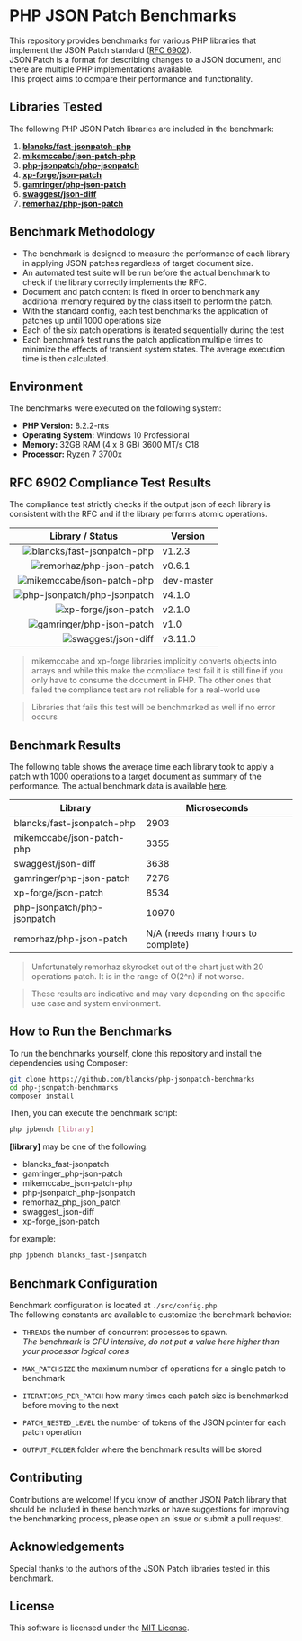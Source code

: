 # PHP JSON Patch Benchmarks

This repository provides benchmarks for various PHP libraries that implement the JSON Patch standard ([RFC 6902](https://datatracker.ietf.org/doc/html/rfc6902)). \
JSON Patch is a format for describing changes to a JSON document, and there are multiple PHP implementations available. \
This project aims to compare their performance and functionality.


## Libraries Tested

The following PHP JSON Patch libraries are included in the benchmark:

1. [**blancks/fast-jsonpatch-php**](https://github.com/blancks/fast-jsonpatch-php)
2. [**mikemccabe/json-patch-php**](https://github.com/mikemccabe/json-patch-php)
3. [**php-jsonpatch/php-jsonpatch**](https://github.com/raphaelstolt/php-jsonpatch)
4. [**xp-forge/json-patch**](https://github.com/xp-forge/json-patch)
5. [**gamringer/php-json-patch**](https://github.com/gamringer/JSONPatch)
6. [**swaggest/json-diff**](https://github.com/swaggest/json-diff)
7. [**remorhaz/php-json-patch**](https://github.com/remorhaz/php-json-patch)


## Benchmark Methodology

* The benchmark is designed to measure the performance of each library in applying JSON patches regardless of target document size.
* An automated test suite will be run before the actual benchmark to check if the library correctly implements the RFC.
* Document and patch content is fixed in order to benchmark any additional memory required by the class itself to perform the patch.
* With the standard config, each test benchmarks the application of patches up until 1000 operations size
* Each of the six patch operations is iterated sequentially during the test
* Each benchmark test runs the patch application multiple times to minimize the effects of transient system states. The average execution time is then calculated.


## Environment

The benchmarks were executed on the following system:

- **PHP Version:** 8.2.2-nts
- **Operating System:** Windows 10 Professional
- **Memory:** 32GB RAM (4 x 8 GB) 3600 MT/s C18
- **Processor:** Ryzen 7 3700x


## RFC 6902 Compliance Test Results

The compliance test strictly checks if the output json of each library is consistent with the RFC and if the library performs atomic operations.

| Library / Status                                                                                                                                             | Version    |
|--------------------------------------------------------------------------------------------------------------------------------------------------------------|------------|
| <div align="right">![blancks/fast-jsonpatch-php](https://github.com/blancks/php-jsonpatch-benchmarks/workflows/blancks/fast-jsonpatch-php/badge.svg)</div>   | v1.2.3     |
| <div align="right">![remorhaz/php-json-patch](https://github.com/blancks/php-jsonpatch-benchmarks/workflows/remorhaz/php-json-patch/badge.svg)</div>         | v0.6.1     |
| <div align="right">![mikemccabe/json-patch-php](https://github.com/blancks/php-jsonpatch-benchmarks/workflows/mikemccabe/json-patch-php/badge.svg)</div>     | dev-master |
| <div align="right">![php-jsonpatch/php-jsonpatch](https://github.com/blancks/php-jsonpatch-benchmarks/workflows/php-jsonpatch/php-jsonpatch/badge.svg)</div> | v4.1.0     |
| <div align="right">![xp-forge/json-patch](https://github.com/blancks/php-jsonpatch-benchmarks/workflows/xp-forge/json-patch/badge.svg)</div>                 | v2.1.0     |
| <div align="right">![gamringer/php-json-patch](https://github.com/blancks/php-jsonpatch-benchmarks/workflows/gamringer/php-json-patch/badge.svg)</div>       | v1.0       |
| <div align="right">![swaggest/json-diff](https://github.com/blancks/php-jsonpatch-benchmarks/workflows/swaggest/json-diff/badge.svg)</div>                   | v3.11.0    |

> mikemccabe and xp-forge libraries implicitly converts objects into arrays and while this make the compliace test fail it is still fine if you only have to consume the document in PHP. The other ones that failed the compliance test are not reliable for a real-world use

> Libraries that fails this test will be benchmarked as well if no error occurs

## Benchmark Results 

The following table shows the average time each library took to apply a patch with 1000 operations to a target document as summary of the performance. 
The actual benchmark data is available [here](https://docs.google.com/spreadsheets/d/1ZTDWh1k-zzhYHqZB3JMD2WRV0bPRIWUMRbLiMJhMLHk/edit?usp=sharing).

| Library                     | Microseconds                       |
|-----------------------------|------------------------------------|
| blancks/fast-jsonpatch-php  | 2903                               |
| mikemccabe/json-patch-php   | 3355                               |
| swaggest/json-diff          | 3638                               |
| gamringer/php-json-patch    | 7276                               |
| xp-forge/json-patch         | 8534                               |
| php-jsonpatch/php-jsonpatch | 10970                              |
| remorhaz/php-json-patch     | N/A (needs many hours to complete) |

> Unfortunately remorhaz skyrocket out of the chart just with 20 operations patch. It is in the range of O(2^n) if not worse.

> These results are indicative and may vary depending on the specific use case and system environment.

## How to Run the Benchmarks

To run the benchmarks yourself, clone this repository and install the dependencies using Composer:

```bash
git clone https://github.com/blancks/php-jsonpatch-benchmarks
cd php-jsonpatch-benchmarks
composer install
```

Then, you can execute the benchmark script:
```bash
php jpbench [library]
```

**[library]** may be one of the following:
* blancks_fast-jsonpatch
* gamringer_php-json-patch
* mikemccabe_json-patch-php
* php-jsonpatch_php-jsonpatch
* remorhaz_php_json_patch
* swaggest_json-diff
* xp-forge_json-patch

for example:
```bash
php jpbench blancks_fast-jsonpatch
```


## Benchmark Configuration

Benchmark configuration is located at `./src/config.php` \
The following constants are available to customize the benchmark behavior:

* `THREADS` the number of concurrent processes to spawn. \
  _The benchmark is CPU intensive, do not put a value here higher than your processor logical cores_


* `MAX_PATCHSIZE` the maximum number of operations for a single patch to benchmark


* `ITERATIONS_PER_PATCH` how many times each patch size is benchmarked before moving to the next


* `PATCH_NESTED_LEVEL` the number of tokens of the JSON pointer for each patch operation


* `OUTPUT_FOLDER` folder where the benchmark results will be stored


## Contributing

Contributions are welcome! If you know of another JSON Patch library that should be included in these benchmarks or have suggestions for improving the benchmarking process, please open an issue or submit a pull request.


## Acknowledgements

Special thanks to the authors of the JSON Patch libraries tested in this benchmark.


## License

This software is licensed under the [MIT License](LICENSE.md).
